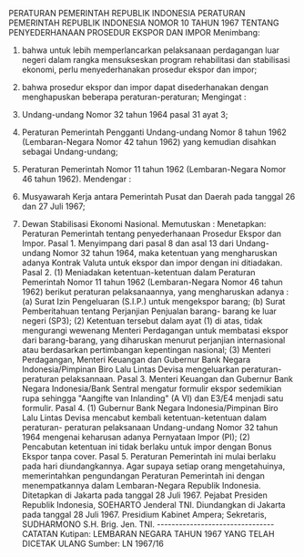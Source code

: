  PERATURAN PEMERINTAH REPUBLIK INDONESIA PERATURAN PEMERINTAH REPUBLIK INDONESIA NOMOR 10 TAHUN 1967 TENTANG PENYEDERHANAAN PROSEDUR EKSPOR DAN IMPOR
Menimbang:

1. bahwa untuk lebih memperlancarkan pelaksanaan perdagangan luar negeri dalam rangka mensukseskan program rehabilitasi dan stabilisasi ekonomi, perlu menyederhanakan prosedur ekspor dan impor;
2. bahwa prosedur ekspor dan impor dapat disederhanakan dengan menghapuskan beberapa peraturan-peraturan;
Mengingat :

1. Undang-undang Nomor 32 tahun 1964 pasal 31 ayat 3;
2. Peraturan Pemerintah Pengganti Undang-undang Nomor 8 tahun 1962 (Lembaran-Negara Nomor 42 tahun 1962) yang kemudian disahkan sebagai Undang-undang;
3. Peraturan Pemerintah Nomor 11 tahun 1962 (Lembaran-Negara Nomor 46 tahun 1962). Mendengar :
1. Musyawarah Kerja antara Pemerintah Pusat dan Daerah pada tanggal 26 dan 27 Juli 1967;
2. Dewan Stabilisasi Ekonomi Nasional. Memutuskan : Menetapkan: Peraturan Pemerintah tentang penyederhanaan Prosedur Ekspor dan Impor. Pasal 1. Menyimpang dari pasal 8 dan asal 13 dari Undang-undang Nomor 32 tahun 1964, maka ketentuan yang mengharuskan adanya Kontrak Valuta untuk ekspor dan impor dengan ini ditiadakan. Pasal 2.
(1) Meniadakan ketentuan-ketentuan dalam Peraturan Pemerintah Nomor 11 tahun 1962 (Lembaran-Negara Nomor 46 tahun 1962) berikut peraturan pelaksanaannya, yang mengharuskan adanya : (a) Surat Izin Pengeluaran (S.I.P.) untuk mengekspor barang; (b) Surat Pemberitahuan tentang Perjanjian Penjualan barang- barang ke luar negeri (SP3);
(2) Ketentuan tersebut dalam ayat (1) di atas, tidak mengurangi wewenang Menteri Perdagangan untuk membatasi ekspor dari barang-barang, yang diharuskan menurut perjanjian internasional atau berdasarkan pertimbangan kepentingan nasional;
(3) Menteri Perdagangan, Menteri Keuangan dan Gubernur Bank Negara Indonesia/Pimpinan Biro Lalu Lintas Devisa mengeluarkan peraturan-peraturan pelaksannaan. Pasal 3. Menteri Keuangan dan Gubernur Bank Negara Indonesia/Bank Sentral mengatur formulir ekspor sedemikian rupa sehingga "Aangifte van Inlanding" (A VI) dan E3/E4 menjadi satu formulir. Pasal 4.
(1) Gubernur Bank Negara Indonesia/Pimpinan Biro Lalu Lintas Devisa mencabut kembali ketentuan-ketentuan dalam peraturan- peraturan pelaksanaan Undang-undang Nomor 32 tahun 1964 mengenai keharusan adanya Pernyataan Impor (PI);
(2) Pencabutan ketentuan ini tidak berlaku untuk impor dengan Bonus Ekspor tanpa cover. Pasal 5. Peraturan Pemerintah ini mulai berlaku pada hari diundangkannya. Agar supaya setiap orang mengetahuinya, memerintahkan pengundangan Peraturan Pemerintah ini dengan menempatkannya dalam Lembaran-Negara Republik Indonesia. Ditetapkan di Jakarta pada tanggal 28 Juli 1967. Pejabat Presiden Republik Indonesia, SOEHARTO Jenderal TNI. Diundangkan di Jakarta pada tanggal 28 Juli 1967. Presidium Kabinet Ampera; Sekretaris, SUDHARMONO S.H. Brig. Jen. TNI. -------------------------------- CATATAN Kutipan: LEMBARAN NEGARA TAHUN 1967 YANG TELAH DICETAK ULANG Sumber: LN 1967/16